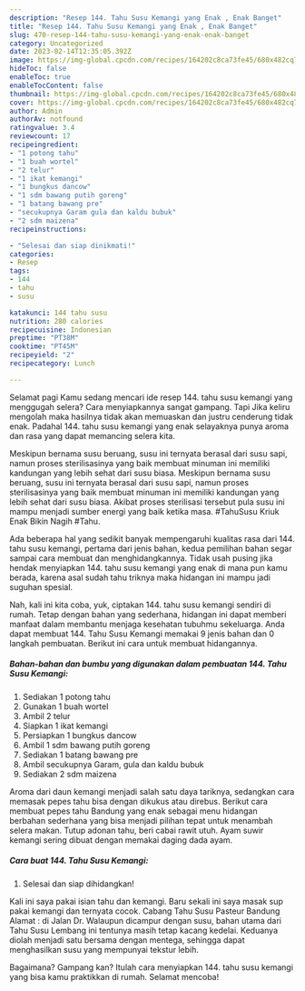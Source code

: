 ```yaml
---
description: "Resep 144. Tahu Susu Kemangi yang Enak , Enak Banget"
title: "Resep 144. Tahu Susu Kemangi yang Enak , Enak Banget"
slug: 470-resep-144-tahu-susu-kemangi-yang-enak-enak-banget
category: Uncategorized
date: 2023-02-14T12:35:05.392Z
image: https://img-global.cpcdn.com/recipes/164202c8ca73fe45/680x482cq70/144-tahu-susu-kemangi-foto-resep-utama.jpg
hideToc: false
enableToc: true
enableTocContent: false
thumbnail: https://img-global.cpcdn.com/recipes/164202c8ca73fe45/680x482cq70/144-tahu-susu-kemangi-foto-resep-utama.jpg
cover: https://img-global.cpcdn.com/recipes/164202c8ca73fe45/680x482cq70/144-tahu-susu-kemangi-foto-resep-utama.jpg
author: Admin
authorAv: notfound
ratingvalue: 3.4
reviewcount: 17
recipeingredient:
- "1 potong tahu"
- "1 buah wortel"
- "2 telur"
- "1 ikat kemangi"
- "1 bungkus dancow"
- "1 sdm bawang putih goreng"
- "1 batang bawang pre"
- "secukupnya Garam gula dan kaldu bubuk"
- "2 sdm maizena"
recipeinstructions:

- "Selesai dan siap dinikmati!"
categories:
- Resep
tags:
- 144
- tahu
- susu

katakunci: 144 tahu susu 
nutrition: 280 calories
recipecuisine: Indonesian
preptime: "PT38M"
cooktime: "PT45M"
recipeyield: "2"
recipecategory: Lunch

---
```



Selamat pagi Kamu sedang mencari ide resep 144. tahu susu kemangi yang menggugah selera? Cara menyiapkannya sangat gampang. Tapi Jika keliru mengolah maka hasilnya tidak akan memuaskan dan justru cenderung tidak enak. Padahal 144. tahu susu kemangi yang enak selayaknya punya aroma dan rasa yang dapat memancing selera kita.


Meskipun bernama susu beruang, susu ini ternyata berasal dari susu sapi, namun proses sterilisasinya yang baik membuat minuman ini memiliki kandungan yang lebih sehat dari susu biasa. Meskipun bernama susu beruang, susu ini ternyata berasal dari susu sapi, namun proses sterilisasinya yang baik membuat minuman ini memiliki kandungan yang lebih sehat dari susu biasa. Akibat proses sterilisasi tersebut pula susu ini mampu menjadi sumber energi yang baik ketika masa. #TahuSusu Kriuk Enak Bikin Nagih #Tahu.

Ada beberapa hal yang sedikit banyak mempengaruhi kualitas rasa dari 144. tahu susu kemangi, pertama dari jenis bahan, kedua pemilihan bahan segar sampai cara membuat dan menghidangkannya. Tidak usah pusing jika hendak menyiapkan 144. tahu susu kemangi yang enak di mana pun kamu berada, karena asal sudah tahu triknya maka hidangan ini mampu jadi suguhan spesial.


Nah, kali ini kita coba, yuk, ciptakan 144. tahu susu kemangi sendiri di rumah. Tetap dengan bahan yang sederhana, hidangan ini dapat memberi manfaat dalam membantu menjaga kesehatan tubuhmu sekeluarga. Anda dapat membuat 144. Tahu Susu Kemangi memakai 9 jenis bahan dan 0 langkah pembuatan. Berikut ini cara untuk membuat hidangannya.

<!--inarticleads1-->

##### Bahan-bahan dan bumbu yang digunakan dalam pembuatan 144. Tahu Susu Kemangi:

1. Sediakan 1 potong tahu
1. Gunakan 1 buah wortel
1. Ambil 2 telur
1. Siapkan 1 ikat kemangi
1. Persiapkan 1 bungkus dancow
1. Ambil 1 sdm bawang putih goreng
1. Sediakan 1 batang bawang pre
1. Ambil secukupnya Garam, gula dan kaldu bubuk
1. Sediakan 2 sdm maizena


Aroma dari daun kemangi menjadi salah satu daya tariknya, sedangkan cara memasak pepes tahu bisa dengan dikukus atau direbus. Berikut cara membuat pepes tahu Bandung yang enak sebagai menu hidangan berbahan sederhana yang bisa menjadi pilihan tepat untuk menambah selera makan. Tutup adonan tahu, beri cabai rawit utuh. Ayam suwir kemangi sering dibuat dengan memakai daging dada ayam. 

<!--inarticleads2-->

##### Cara buat 144. Tahu Susu Kemangi:


1. Selesai dan siap dihidangkan!

Kali ini saya pakai isian tahu dan kemangi. Baru sekali ini saya masak sup pakai kemangi dan ternyata cocok. Cabang Tahu Susu Pasteur Bandung Alamat : di Jalan Dr. Walaupun dicampur dengan susu, bahan utama dari Tahu Susu Lembang ini tentunya masih tetap kacang kedelai. Keduanya diolah menjadi satu bersama dengan mentega, sehingga dapat menghasilkan susu yang mempunyai tekstur lebih. 

Bagaimana? Gampang kan? Itulah cara menyiapkan 144. tahu susu kemangi yang bisa kamu praktikkan di rumah. Selamat mencoba!

